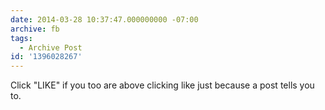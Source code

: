 ```yaml
---
date: 2014-03-28 10:37:47.000000000 -07:00
archive: fb
tags: 
  - Archive Post
id: '1396028267'
---
```


Click "LIKE" if you too are above clicking like just because a post tells you to.
